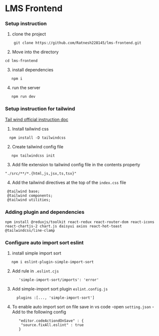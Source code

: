 # LMS Frontend 

### Setup instruction

1. clone the project
```
    git clone https://github.com/Ratnesh228145/lms-frontend.git
```

2. Move into the directory
```
cd lms-frontend
```
3. install dependencies
```
   npm i 
```
4. run the server
```
   npm run dev
```



### Setup instruction for tailwind

[Tail wind official instruction doc](https://tailwindcss.com/docs/installation)

1. Install tailwind css
  ```
    npm install -D tailwindcss
  ```
2. Create tailwind config file
  ```
     npx tailwindcss init
  ```
3. Add file extension to tailwind config file in the contents property
  ```
  "./src/**/*.{html,js,jsx,ts,tsx}"
  ```
4. Add the tailwind directives at the top of the `index.css` file
  ```
   @tailwind base;
   @tailwind components;
   @tailwind utilities;
  ```
### Adding plugin and dependencies
  ```
  npm install @reduxjs/toolkit react-redux react-router-dom react-icons react-chartjs-2 chart.js daisyui axios react-hot-toast @tailwindcss/line-clamp
 ```

 ### Configure auto import sort eslint
 1. install simple import sort
   ```
      npm i eslint-plugin-simple-import-sort
   ```
2. Add rule in `.eslint.cjs`
   ```
      'simple-import-sort/imports': 'error'
   ```
3. Add simple-import sort  plugin `eslint.config.js`
   ```
     plugins :[..., 'simple-import-sort']
   ```
4. To enable auto import sort on file save in vs code
      -open `setting.json`
      -Add to the following config
    ```
       "editor.codeActiondOnSave" : {
        "source.fixAll.eslint" : true
       }
    ```
